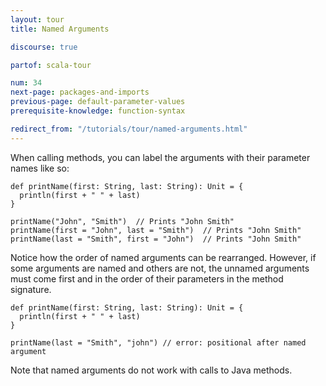 ```yaml
---
layout: tour
title: Named Arguments

discourse: true

partof: scala-tour

num: 34
next-page: packages-and-imports
previous-page: default-parameter-values
prerequisite-knowledge: function-syntax

redirect_from: "/tutorials/tour/named-arguments.html"
---
```


When calling methods, you can label the arguments with their parameter names like so:

```tut
def printName(first: String, last: String): Unit = {
  println(first + " " + last)
}

printName("John", "Smith")  // Prints "John Smith"
printName(first = "John", last = "Smith")  // Prints "John Smith"
printName(last = "Smith", first = "John")  // Prints "John Smith"
```
Notice how the order of named arguments can be rearranged. However, if some arguments are named and others are not, the unnamed arguments must come first and in the order of their parameters in the method signature.

```tut:nofail
def printName(first: String, last: String): Unit = {
  println(first + " " + last)
}

printName(last = "Smith", "john") // error: positional after named argument
```

Note that named arguments do not work with calls to Java methods.
